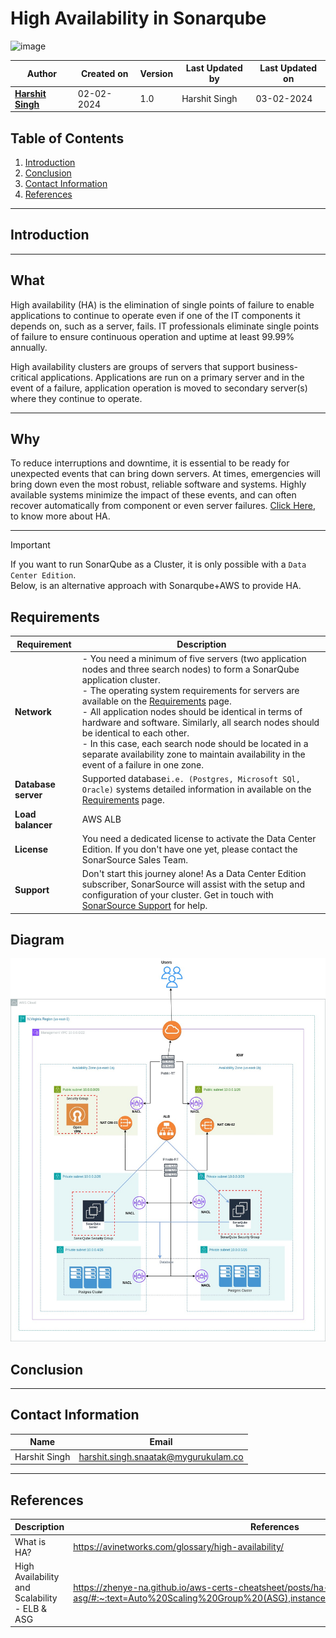 # High Availability in Sonarqube
![image](https://github.com/avengers-p7/Documentation/assets/156056444/62618808-0025-4518-a9fd-5102cf1383e2)

| Author                                                           | Created on  | Version    | Last Updated by | Last Updated on |
| ---------------------------------------------------------------- | ----------- | ---------- | --------------- | --------------- |
| **[Harshit Singh](https://github.com/Panu-S-Harshit-Ninja-07)**  | 02-02-2024  | 1.0        | Harshit Singh   | 03-02-2024      |


## Table  of Contents

1. [Introduction](#Introduction)
2. [Conclusion](#Conclusion)
3. [Contact Information](#Contact-Information)
4. [References](#References)
***

## Introduction 

***
## What
High availability (HA) is the elimination of single points of failure to enable applications to continue to operate even if one of the IT components it depends on, such as a server, fails. IT professionals eliminate single points of failure to ensure continuous operation and uptime at least 99.99% annually.

High availability clusters are groups of servers that support business-critical applications. Applications are run on a primary server and in the event of a failure, application operation is moved to secondary server(s) where they continue to operate.
***
## Why 
To reduce interruptions and downtime, it is essential to be ready for unexpected events that can bring down servers. At times, emergencies will bring down even the most robust, reliable software and systems. Highly available systems minimize the impact of these events, and can often recover automatically from component or even server failures. [Click Here](https://avinetworks.com/glossary/high-availability/), to know more about HA.
***
> [!IMPORTANT]
> If you want to run SonarQube as a Cluster, it is only possible with a `Data Center Edition`.<br>
> Below, is an alternative approach with Sonarqube+AWS to provide HA.
## Requirements
| Requirement | Description |
| ----------- | ----------- |
| **Network**     | - You need a minimum of five servers (two application nodes and three search nodes) to form a SonarQube application cluster.<br>- The operating system requirements for servers are available on the [Requirements](https://docs.sonarsource.com/sonarqube/latest/requirements/prerequisites-and-overview/) page.<br>- All application nodes should be identical in terms of hardware and software. Similarly, all search nodes should be identical to each other.<br>- In this case, each search node should be located in a separate availability zone to maintain availability in the event of a failure in one zone. |
|  **Database server** |Supported database`i.e. (Postgres, Microsoft SQl, Oracle)` systems detailed information in available on the [Requirements](https://docs.sonarsource.com/sonarqube/latest/requirements/prerequisites-and-overview/) page. |
|**Load balancer**| AWS ALB |
| **License** | You need a dedicated license to activate the Data Center Edition. If you don't have one yet, please contact the SonarSource Sales Team. |
| **Support** | Don't start this journey alone! As a Data Center Edition subscriber, SonarSource will assist with the setup and configuration of your cluster. Get in touch with [SonarSource Support](https://sonarsource.atlassian.net/servicedesk/customer/user/login?destination=portals) for help.
## Diagram
<img title="HA Sonarqube" alt="HA Sonarqube AWS " src="./HA-Sonarqube.jpg"> 

## Conclusion
***

## Contact Information

|     Name         | Email  |
| -----------------| ------------------------------------ |
| Harshit Singh    | harshit.singh.snaatak@mygurukulam.co |
***

## References

| Description                                   | References  
| --------------------------------------------  | -------------------------------------------------|
| What is HA?                                   | https://avinetworks.com/glossary/high-availability/ |
| High Availability and Scalability - ELB & ASG | https://zhenye-na.github.io/aws-certs-cheatsheet/posts/ha-elb-asg/#:~:text=Auto%20Scaling%20Group%20(ASG),instances%20to%20a%20load%20balancer |
